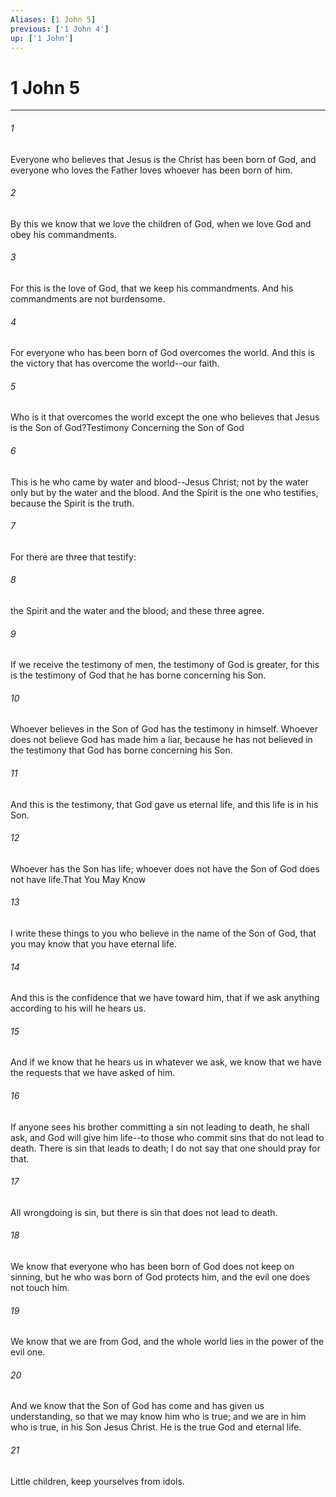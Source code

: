 ```yaml
---
Aliases: [1 John 5]
previous: ['1 John 4']
up: ['1 John']
---
```

# 1 John 5

***

 

###### 1 
Everyone who believes that Jesus is the Christ has been born of God, and everyone who loves the Father loves whoever has been born of him. 
 

###### 2 
By this we know that we love the children of God, when we love God and obey his commandments. 
 

###### 3 
For this is the love of God, that we keep his commandments. And his commandments are not burdensome. 
 

###### 4 
For everyone who has been born of God overcomes the world. And this is the victory that has overcome the world--our faith. 
 

###### 5 
Who is it that overcomes the world except the one who believes that Jesus is the Son of God?Testimony Concerning the Son of God
 
 

###### 6 
This is he who came by water and blood--Jesus Christ; not by the water only but by the water and the blood. And the Spirit is the one who testifies, because the Spirit is the truth. 
 

###### 7 
For there are three that testify: 
 

###### 8 
the Spirit and the water and the blood; and these three agree. 
 

###### 9 
If we receive the testimony of men, the testimony of God is greater, for this is the testimony of God that he has borne concerning his Son. 
 

###### 10 
Whoever believes in the Son of God has the testimony in himself. Whoever does not believe God has made him a liar, because he has not believed in the testimony that God has borne concerning his Son. 
 

###### 11 
And this is the testimony, that God gave us eternal life, and this life is in his Son. 
 

###### 12 
Whoever has the Son has life; whoever does not have the Son of God does not have life.That You May Know
 
 

###### 13 
I write these things to you who believe in the name of the Son of God, that you may know that you have eternal life. 
 

###### 14 
And this is the confidence that we have toward him, that if we ask anything according to his will he hears us. 
 

###### 15 
And if we know that he hears us in whatever we ask, we know that we have the requests that we have asked of him.
 
 

###### 16 
If anyone sees his brother committing a sin not leading to death, he shall ask, and God will give him life--to those who commit sins that do not lead to death. There is sin that leads to death; I do not say that one should pray for that. 
 

###### 17 
All wrongdoing is sin, but there is sin that does not lead to death.
 
 

###### 18 
We know that everyone who has been born of God does not keep on sinning, but he who was born of God protects him, and the evil one does not touch him.
 
 

###### 19 
We know that we are from God, and the whole world lies in the power of the evil one.
 
 

###### 20 
And we know that the Son of God has come and has given us understanding, so that we may know him who is true; and we are in him who is true, in his Son Jesus Christ. He is the true God and eternal life. 
 

###### 21 
Little children, keep yourselves from idols.
 
